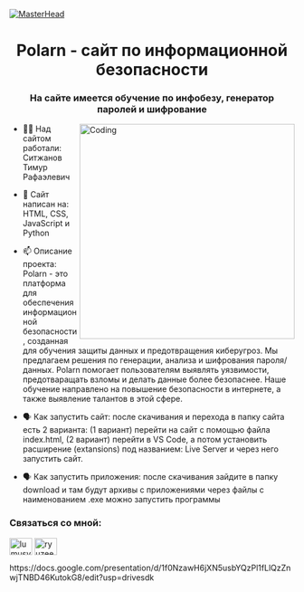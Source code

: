 [![MasterHead](https://ltdfoto.ru/images/2024/07/15/SNIMOK-1.png)](https://rea11u.github.io/Polarn/index.html)
<h1 align="center">Polarn - сайт по информационной безопасности</h1>
<h3 align="center">На сайте имеется обучение по инфобезу, генератор паролей и шифрование</h3>
<img align="right" alt="Coding" width="380" src="https://i.pinimg.com/736x/22/89/3e/22893ee52b505782cc46a99ba0444757.jpg"> 

- 👨‍💻 Над сайтом работали: Ситжанов Тимур Рафаэлевич

- 📓 Сайт написан на: HTML, CSS, JavaScript и Python

- 📫 Описание проекта:
     Polarn - это платформа для обеспечения информационной безопасности, созданная для обучения защиты данных и предотвращения киберугроз. Мы предлагаем решения по генерации, анализа и шифрования пароля/данных. Polarn помогает пользователям выявлять уязвимости, предотваращать взломы и делать данные более безопаснее. Наше обучение направлено на повышение безопасности в интернете, а также выявление талантов в этой сфере.
  
- 🗣️ Как запустить сайт: после скачивания и перехода в папку сайта есть 2 варианта: (1 вариант) перейти на сайт с помощью файла index.html, (2 вариант) перейти в VS Code, а потом установить расширение (extansions) под названием: Live Server и через него запустить сайт.

- 🗣️ Как запустить приложения: после скачивания зайдите в папку download и там будут архивы с приложениями через файлы с наименованием .exe можно запустить программы
<h3 align="left">Связаться со мной:</h3>
<p align="left">
<a href="[https://www.youtube.com/Wa1alex](https://www.youtube.com/@Wa1aIex)" target="blank"><img align="center" src="https://raw.githubusercontent.com/rahuldkjain/github-profile-readme-generator/master/src/images/icons/Social/youtube.svg" alt="lumusy2k" height="30" width="40" /></a>
<a href="[https://discord.gg/](https://discord.gg/QgUVjndU)" target="blank"><img align="center" src="https://raw.githubusercontent.com/rahuldkjain/github-profile-readme-generator/master/src/images/icons/Social/discord.svg" alt="ryuzeen._" height="30" width="40" /></a>
</p>
https://docs.google.com/presentation/d/1f0NzawH6jXN5usbYQzPl1fLlQzZnwjTNBD46KutokG8/edit?usp=drivesdk
